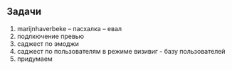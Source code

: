 ## Задачи

1. marijnhaverbeke – пасхалка – евал
2. подлкючение превью
3. саджест по эмоджи
4. саджест по пользователям в режиме визивиг - базу пользователей
5. придумаем
